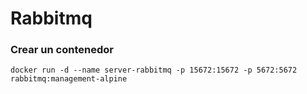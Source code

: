 # Rabbitmq

### Crear un contenedor

```
docker run -d --name server-rabbitmq -p 15672:15672 -p 5672:5672 rabbitmq:management-alpine
```
